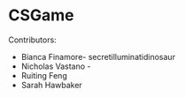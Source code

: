 # CSGame
Contributors:
  - Bianca Finamore- secretilluminatidinosaur
  - Nicholas Vastano -
  - Ruiting Feng 
  - Sarah Hawbaker 
